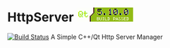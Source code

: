 # HttpServer ![Qt](static/images/version.png)

[![Build Status](https://travis-ci.org/Ruilx/HttpServer.svg?branch=master)](https://travis-ci.org/Ruilx/HttpServer)
A Simple C++/Qt Http Server Manager
